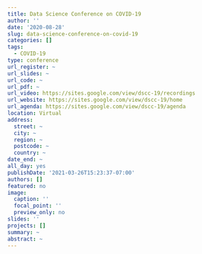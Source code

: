 ```yaml
---
title: Data Science Conference on COVID-19
author: ''
date: '2020-08-28'
slug: data-science-conference-on-covid-19
categories: []
tags:
  - COVID-19
type: conference
url_register: ~
url_slides: ~
url_code: ~
url_pdf: ~
url_video: https://sites.google.com/view/dscc-19/recordings
url_website: https://sites.google.com/view/dscc-19/home
url_agenda: https://sites.google.com/view/dscc-19/agenda
location: Virtual
address:
  street: ~
  city: ~
  region: ~
  postcode: ~
  country: ~
date_end: ~
all_day: yes
publishDate: '2021-03-26T15:23:37-07:00'
authors: []
featured: no
image:
  caption: ''
  focal_point: ''
  preview_only: no
slides: ''
projects: []
summary: ~
abstract: ~
---
```


<!--more-->
